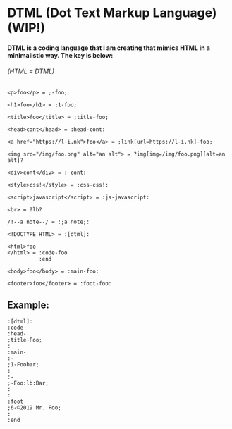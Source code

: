 # DTML (Dot Text Markup Language) (WIP!)
#### DTML is a coding language that I am creating that mimics HTML in a minimalistic way. The key is below:

###### (HTML = DTML)
```
<p>foo</p> = ;-foo;

<h1>foo</h1> = ;1-foo;

<title>foo</title> = ;title-foo;

<head>cont</head> = :head-cont:

<a href="https://l-i.nk">foo</a> = ;link[url=https://l-i.nk]-foo;

<img src="/img/foo.png" alt="an alt"> = ?img[img=/img/foo.png][alt=an alt]?

<div>cont</div> = :-cont:

<style>css!</style> = :css-css!:

<script>javascript</script> = :js-javascript:

<br> = ?lb?

/!--a note--/ = :;a note;:

<!DOCTYPE HTML> = :[dtml]:

<html>foo
</html> = :code-foo
          :end

<body>foo</body> = :main-foo:

<footer>foo</footer> = :foot-foo:

```
## Example:

```
:[dtml]:
:code-
:head-
;title-Foo;
:
:main-
:-
;1-Foobar;
:
:-
;-Foo:lb:Bar;
:
:
:foot-
;6-©2019 Mr. Foo;
:
:end
```
